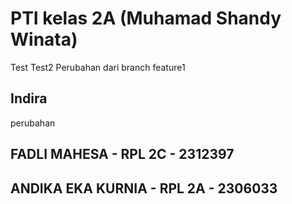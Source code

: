 # PTI kelas 2A (Muhamad Shandy Winata)

Test
Test2
Perubahan dari branch feature1

## Indira
perubahan

## FADLI MAHESA - RPL 2C - 2312397
## ANDIKA EKA KURNIA - RPL 2A - 2306033

